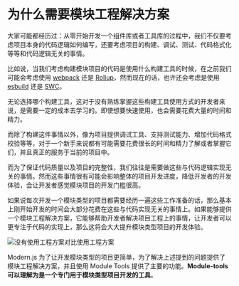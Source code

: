 # 为什么需要模块工程解决方案

大家可能都经历过：从零开始开发一个组件库或者工具库的过程中，我们不仅要考虑项目本身的代码逻辑如何编写，还要考虑项目的构建、调试、测试、代码格式化等等和代码逻辑无关的事情。

比如说，当我们考虑构建模块项目的代码是使用什么构建工具的时候，在之前我们可能会考虑使用 [webpack](https://webpack.js.org/) 还是 [Rollup](https://rollupjs.org/guide/en/)，然而现在的话，也许还会考虑是使用 [esbuild](https://esbuild.github.io/) 还是 [SWC](https://swc.rs/)。

无论选择哪个构建工具，这对于没有熟练掌握这些构建工具使用方式的开发者来说，是需要一定的成本去学习的。即使想要快速使用，也会需要花费大量的时间和精力。

而除了构建这件事情以外，像为项目提供调试工具、支持测试能力、增加代码格式校验等等，对于一个新手来说都有可能需要花费很长的时间和精力了解或者掌握它们，并且真正的服务于当前的项目中。

而为了保证代码质量以及项目的完整性，我们往往是需要做这些与代码逻辑实现无关的事情。然而这些事情很有可能会影响整体的项目开发进度，降低开发者的开发体验，会让开发者感觉模块项目的开发门槛很高。

如果说每次开发一个模块类型的项目都需要经历一遍这些工作准备的话，那么基本上刚开始开发的时间会大部分花费在这些与代码实现无关的事情上。如果能够提供一个模块工程解决方案，它能够帮助开发者解决项目工程上的事情，让开发者可以更专注于代码的实现上，那么这将会大大提升模块类型项目的开发体验。

![没有使用工程方案对比使用工程方案](/why-module-solution.png)

Modern.js 为了让开发模块类型的项目更简单，为了解决上述提到的问题提供了模块工程解决方案，并且使用 Module Tools 提供了主要的功能。**Module-tools 可以理解为是一个专门用于模块类型项目开发的工具**。
